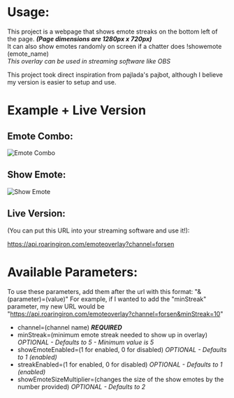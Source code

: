 # Usage:  
This project is a webpage that shows emote streaks on the bottom left of the page. ***(Page dimensions are 1280px x 720px)***  
It can also show emotes randomly on screen if a chatter does !showemote (emote_name)  
*This overlay can be used in streaming software like OBS*  
  
This project took direct inspiration from pajlada's pajbot, although I believe my version is easier to setup and use.

# Example + Live Version

## Emote Combo:
![Emote Combo](https://i.imgur.com/gOETm6Z.gif)

## Show Emote:
![Show Emote](https://i.imgur.com/987NJzD.gif)

## Live Version:
(You can put this URL into your streaming software and use it!): 

https://api.roaringiron.com/emoteoverlay?channel=forsen

# Available Parameters:
To use these parameters, add them after the url with this format: "&(parameter)=(value)"
For example, if I wanted to add the "minStreak" parameter, my new URL would be "https://api.roaringiron.com/emoteoverlay?channel=forsen&minStreak=10"

- channel=(channel name) ***REQUIRED***
- minStreak=(minimum emote streak needed to show up in overlay) *OPTIONAL - Defaults to 5 - Minimum value is 5*
- showEmoteEnabled=(1 for enabled, 0 for disabled) *OPTIONAL - Defaults to 1 (enabled)*
- streakEnabled=(1 for enabled, 0 for disabled) *OPTIONAL - Defaults to 1 (enabled)*
- showEmoteSizeMultiplier=(changes the size of the show emotes by the number provided) *OPTIONAL - Defaults to 2*
